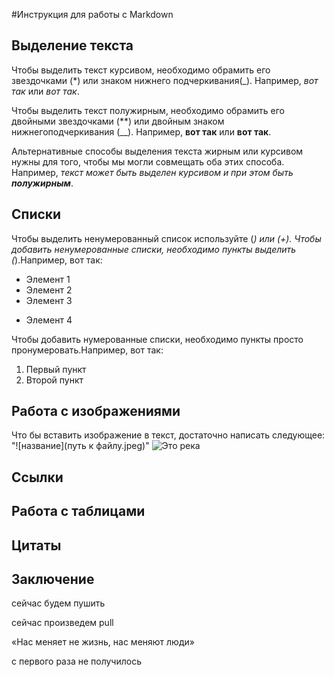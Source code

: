 #Инструкция для работы с Markdown

## Выделение текста

Чтобы выделить текст курсивом, необходимо обрамить его звездочками (*) или знаком нижнего подчеркивания(_). Например, *вот так* или _вот так_.

Чтобы выделить текст полужирным, необходимо обрамить его двойными звездочками (**) или двойным знаком нижнегоподчеркивания (__). Например, **вот так** или __вот так__.

Альтернативные способы выделения текста жирным или курсивом нужны для того, чтобы мы могли совмещать оба этих способа. Например, _текст может быть выделен курсивом и при этом быть **полужирным**_.
## Списки
Чтобы выделить ненумерованный список используйте (*) или (+).
Чтобы добавить ненумерованные списки, необходимо пункты выделить (*).Например, вот так:
* Элемент 1
* Элемент 2
* Элемент 3
+ Элемент 4

Чтобы добавить нумерованные списки, необходимо пункты просто пронумеровать.Например, вот так:
1. Первый пункт
2. Второй пункт
## Работа с изображениями

Что бы вставить изображение в текст, достаточно написать следующее: "![название](путь к файлу.jpeg)"
![Это река](IMG_4042.JPG%0D) [](Markdown%20instruction.md) 
## Ссылки

## Работа с таблицами

## Цитаты

## Заключение

сейчас будем пушить

сейчас произведем pull

«Нас меняет не жизнь, нас меняют люди»

с первого раза не получилось